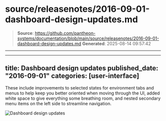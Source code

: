 # source/releasenotes/2016-09-01-dashboard-design-updates.md

> **Source**: https://github.com/pantheon-systems/documentation/blob/main/source/releasenotes/2016-09-01-dashboard-design-updates.md
> **Generated**: 2025-08-14 09:57:42

---

---
title: Dashboard design updates
published_date: "2016-09-01"
categories: [user-interface]
---
These include improvements to selected states for environment tabs and menus to help keep you better oriented when moving through the UI, added white space to give everything some breathing room, and nested secondary menu items on the left side to streamline navigation.

![Dashboard design updates](../images/dashboard/new-dashboard/2024/_interface-workflow-tool.png)
